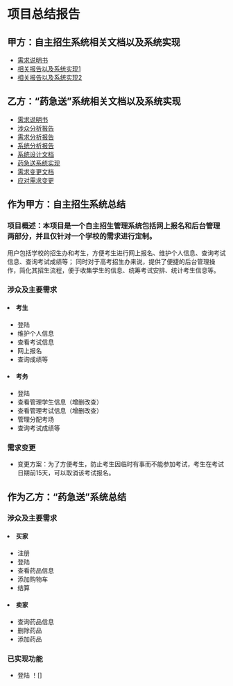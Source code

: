 # 项目总结报告
## 甲方：自主招生系统相关文档以及系统实现
* [需求说明书](https://github.com/SunflowerPKU/OO/blob/master/作业二--系统需求分析.md) 
* [相关报告以及系统实现1](https://github.com/liberion1994/oo)
* [相关报告以及系统实现2](https://github.com/pkumercury/oo)
## 乙方：“药急送”系统相关文档以及系统实现
* [需求说明书](https://github.com/wcl199343/OO-Course/blob/master/作业2：药急送系统.md)
* [涉众分析报告](https://github.com/SunflowerPKU/OO/blob/master/作业三--涉众分析.md) 
* [需求分析报告](https://github.com/SunflowerPKU/OO/blob/master/作业四--需求分析报告.md) 
* [系统分析报告](https://github.com/SunflowerPKU/OO/blob/master/作业五--系统分析报告.md)
* [系统设计文档](https://github.com/SunflowerPKU/OO/blob/master/作业六--系统设计文档.md)
* [药急送系统实现](https://github.com/SunflowerPKU/OO/tree/master/作业七--药急送系统)
* [需求变更文档](https://github.com/SunflowerPKU/OO/blob/master/作业八--需求变更.md)
* [应对需求变更](https://github.com/SunflowerPKU/OO/blob/master/作业九--应对需求变更.md)
## 作为甲方：自主招生系统总结
### 项目概述：本项目是一个自主招生管理系统包括网上报名和后台管理两部分，并且仅针对一个学校的需求进行定制。
用户包括学校的招生办和考生，方便考生进行网上报名、维护个人信息、查询考试信息、查询考试成绩等；
同时对于高考招生办来说，提供了便捷的后台管理操作，简化其招生流程，便于收集学生的信息、统筹考试安排、统计考生信息等。
### 涉众及主要需求
#### <li> 考生 </li> ####
- 登陆
- 维护个人信息
- 查看考试信息
- 网上报名
- 查询成绩等
#### <li> 考务 </li> ####
- 登陆
- 查看管理学生信息（增删改查）
- 查看管理考试信息（增删改查）
- 管理分配考场
- 查询考试成绩等
### 需求变更
- 变更方案：为了方便考生，防止考生因临时有事而不能参加考试，考生在考试日期前15天，可以取消该考试报名。
## 作为乙方：“药急送”系统总结
### 涉众及主要需求
#### <li> 买家 </li> ####
- 注册
- 登陆
- 查看药品信息
- 添加购物车
- 结算
#### <li> 卖家 </li> ####
- 查询药品信息
- 删除药品
- 添加药品
### 已实现功能
* 登陆
！[]

